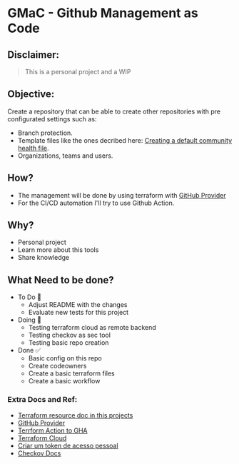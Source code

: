 # GMaC - Github Management as Code

## Disclaimer:

> This is a personal project and a WIP

## Objective:

Create a repository that can be able to create other repositories with pre configurated settings such as:
- Branch protection.
- Template files like the ones decribed here: [Creating a default community health file](https://docs.github.com/en/communities/setting-up-your-project-for-healthy-contributions/creating-a-default-community-health-file).
- Organizations, teams and users.

## How?

- The management will be done by using terraform with [GitHub Provider](https://registry.terraform.io/providers/integrations/github/latest/docs)
- For the CI/CD automation I'll try to use Github Action.

## Why?

- Personal project
- Learn more about this tools
- Share knowledge

## What Need to be done?

- To Do :triangular_flag_on_post:
    - Adjust README with the changes
    - Evaluate new tests for this project
- Doing :running:
    - Testing terraform cloud as remote backend
    - Testing checkov as sec tool
    - Testing basic repo creation
- Done :white_check_mark:
    - Basic config on this repo
    - Create codeowners
    - Create a basic terraform files
    - Create a basic workflow

### Extra Docs and Ref:
- [Terraform resource doc in this projects](terraform/docs/TERRAFORM-DOCS.md) 
- [GitHub Provider](https://registry.terraform.io/providers/integrations/github/latest/docs)
- [Terrform Action to GHA](https://github.com/hashicorp/setup-terraform)
- [Terraform Cloud](https://cloud.hashicorp.com/products/terraform)
- [Criar um token de acesso pessoal](https://docs.github.com/en/authentication/keeping-your-account-and-data-secure/creating-a-personal-access-token)
- [Checkov Docs](https://www.checkov.io/1.Welcome/Quick%20Start.html)
